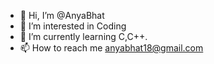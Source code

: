 - 👋 Hi, I’m @AnyaBhat
- 👀 I’m interested in Coding 
- 🌱 I’m currently learning C,C++.
- 📫 How to reach me anyabhat18@gmail.com

<!---
AnyaBhat/AnyaBhat is a ✨ special ✨ repository because its `README.md` (this file) appears on your GitHub profile.
You can click the Preview link to take a look at your changes.
--->
